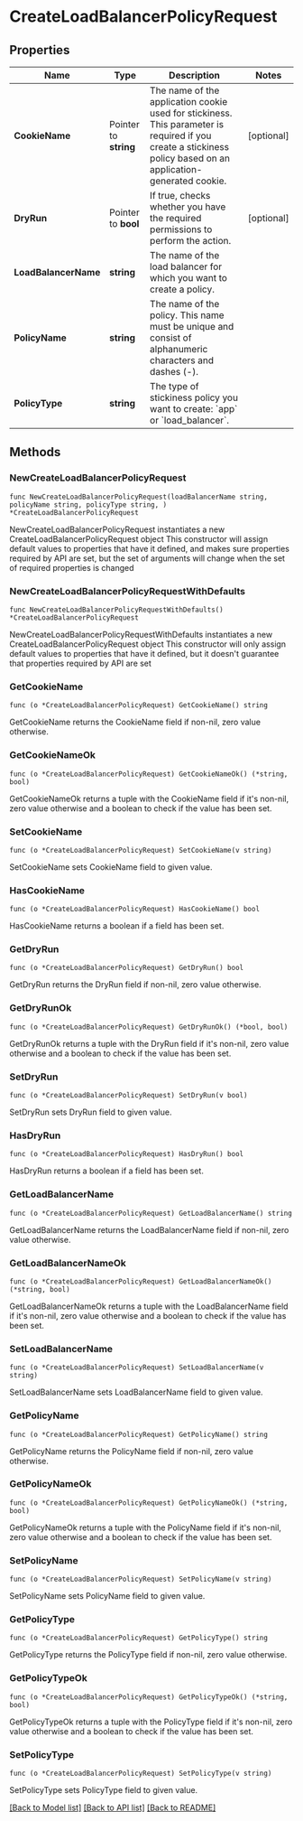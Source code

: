 # CreateLoadBalancerPolicyRequest

## Properties

Name | Type | Description | Notes
------------ | ------------- | ------------- | -------------
**CookieName** | Pointer to **string** | The name of the application cookie used for stickiness. This parameter is required if you create a stickiness policy based on an application-generated cookie. | [optional] 
**DryRun** | Pointer to **bool** | If true, checks whether you have the required permissions to perform the action. | [optional] 
**LoadBalancerName** | **string** | The name of the load balancer for which you want to create a policy. | 
**PolicyName** | **string** | The name of the policy. This name must be unique and consist of alphanumeric characters and dashes (-). | 
**PolicyType** | **string** | The type of stickiness policy you want to create: &#x60;app&#x60; or &#x60;load_balancer&#x60;. | 

## Methods

### NewCreateLoadBalancerPolicyRequest

`func NewCreateLoadBalancerPolicyRequest(loadBalancerName string, policyName string, policyType string, ) *CreateLoadBalancerPolicyRequest`

NewCreateLoadBalancerPolicyRequest instantiates a new CreateLoadBalancerPolicyRequest object
This constructor will assign default values to properties that have it defined,
and makes sure properties required by API are set, but the set of arguments
will change when the set of required properties is changed

### NewCreateLoadBalancerPolicyRequestWithDefaults

`func NewCreateLoadBalancerPolicyRequestWithDefaults() *CreateLoadBalancerPolicyRequest`

NewCreateLoadBalancerPolicyRequestWithDefaults instantiates a new CreateLoadBalancerPolicyRequest object
This constructor will only assign default values to properties that have it defined,
but it doesn't guarantee that properties required by API are set

### GetCookieName

`func (o *CreateLoadBalancerPolicyRequest) GetCookieName() string`

GetCookieName returns the CookieName field if non-nil, zero value otherwise.

### GetCookieNameOk

`func (o *CreateLoadBalancerPolicyRequest) GetCookieNameOk() (*string, bool)`

GetCookieNameOk returns a tuple with the CookieName field if it's non-nil, zero value otherwise
and a boolean to check if the value has been set.

### SetCookieName

`func (o *CreateLoadBalancerPolicyRequest) SetCookieName(v string)`

SetCookieName sets CookieName field to given value.

### HasCookieName

`func (o *CreateLoadBalancerPolicyRequest) HasCookieName() bool`

HasCookieName returns a boolean if a field has been set.

### GetDryRun

`func (o *CreateLoadBalancerPolicyRequest) GetDryRun() bool`

GetDryRun returns the DryRun field if non-nil, zero value otherwise.

### GetDryRunOk

`func (o *CreateLoadBalancerPolicyRequest) GetDryRunOk() (*bool, bool)`

GetDryRunOk returns a tuple with the DryRun field if it's non-nil, zero value otherwise
and a boolean to check if the value has been set.

### SetDryRun

`func (o *CreateLoadBalancerPolicyRequest) SetDryRun(v bool)`

SetDryRun sets DryRun field to given value.

### HasDryRun

`func (o *CreateLoadBalancerPolicyRequest) HasDryRun() bool`

HasDryRun returns a boolean if a field has been set.

### GetLoadBalancerName

`func (o *CreateLoadBalancerPolicyRequest) GetLoadBalancerName() string`

GetLoadBalancerName returns the LoadBalancerName field if non-nil, zero value otherwise.

### GetLoadBalancerNameOk

`func (o *CreateLoadBalancerPolicyRequest) GetLoadBalancerNameOk() (*string, bool)`

GetLoadBalancerNameOk returns a tuple with the LoadBalancerName field if it's non-nil, zero value otherwise
and a boolean to check if the value has been set.

### SetLoadBalancerName

`func (o *CreateLoadBalancerPolicyRequest) SetLoadBalancerName(v string)`

SetLoadBalancerName sets LoadBalancerName field to given value.


### GetPolicyName

`func (o *CreateLoadBalancerPolicyRequest) GetPolicyName() string`

GetPolicyName returns the PolicyName field if non-nil, zero value otherwise.

### GetPolicyNameOk

`func (o *CreateLoadBalancerPolicyRequest) GetPolicyNameOk() (*string, bool)`

GetPolicyNameOk returns a tuple with the PolicyName field if it's non-nil, zero value otherwise
and a boolean to check if the value has been set.

### SetPolicyName

`func (o *CreateLoadBalancerPolicyRequest) SetPolicyName(v string)`

SetPolicyName sets PolicyName field to given value.


### GetPolicyType

`func (o *CreateLoadBalancerPolicyRequest) GetPolicyType() string`

GetPolicyType returns the PolicyType field if non-nil, zero value otherwise.

### GetPolicyTypeOk

`func (o *CreateLoadBalancerPolicyRequest) GetPolicyTypeOk() (*string, bool)`

GetPolicyTypeOk returns a tuple with the PolicyType field if it's non-nil, zero value otherwise
and a boolean to check if the value has been set.

### SetPolicyType

`func (o *CreateLoadBalancerPolicyRequest) SetPolicyType(v string)`

SetPolicyType sets PolicyType field to given value.



[[Back to Model list]](../README.md#documentation-for-models) [[Back to API list]](../README.md#documentation-for-api-endpoints) [[Back to README]](../README.md)


